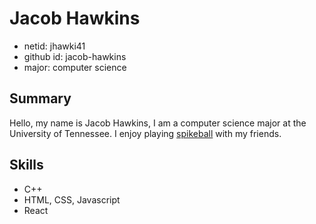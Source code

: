# Jacob Hawkins
* netid: jhawki41
* github id: jacob-hawkins
* major: computer science

## Summary
Hello, my name is Jacob Hawkins, I am a computer science major at the University of Tennessee. I enjoy playing [spikeball](spikeball.com) with my friends.

## Skills
* C++
* HTML, CSS, Javascript
* React